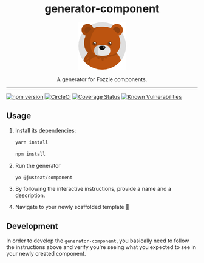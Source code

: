 <div style="text-align: center">

# generator-component

<img width="125" alt="Fozzie Bear" src="../../../bear.png" />

A generator for Fozzie components.

</div>

---

[![npm version](https://badge.fury.io/js/%40justeat%2Fgenerator-component.svg)](https://badge.fury.io/js/%40justeat%2Fgenerator-component)
[![CircleCI](https://circleci.com/gh/justeat/fozzie-components.svg?style=svg)](https://circleci.com/gh/justeat/workflows/fozzie-components)
[![Coverage Status](https://coveralls.io/repos/github/justeat/generator-component/badge.svg)](https://coveralls.io/github/justeat/generator-component)
[![Known Vulnerabilities](https://snyk.io/test/github/justeat/generator-component/badge.svg?targetFile=package.json)](https://snyk.io/test/github/justeat/generator-component?targetFile=package.json)


## Usage

1.  Install its dependencies:

    ```bash
    yarn install
    ```

    ```bash
    npm install
    ```

2.  Run the generator

    ```bash
    yo @justeat/component
    ```
3.  By following the interactive instructions, provide a name and a description.

4.  Navigate to your newly scaffolded template 🎉

## Development

In order to develop the `generator-component`, you basically need to follow the instructions above and verify you're seeing what you expected to see in your newly created component.
